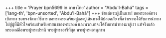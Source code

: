 +++
title = 'Prayer bpn5699 in ภาษาไทย'
author = "Abdu'l-Bahá"
tags = ['lang-th', 'bpn-unsorted', "Abdu'l-Bahá"]
+++
ข้าแต่พระผู้เป็นนาย! ขอพระองค์ทรงเบิกทาง ขอทรงจัดหาวิธีการ ขอทรงตระเตรียมลู่และปูเส้นทางให้ปลอดภัย เพื่อว่าเราจะได้รับการนำทางไปสู่ผู้ที่มีหัวใจพร้อมสำหรับศาสนาของพระองค์ และพวกเขาจะได้รับการนำทางมาสู่เรา แท้จริงแล้วพระองค์คือพระผู้ทรงปรานี พระผู้ทรงอารีที่สุด พระผู้ทรงอานุภาพ
